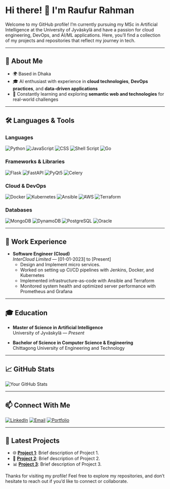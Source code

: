 # Hi there! 👋 I'm Raufur Rahman

Welcome to my GitHub profile! I’m currently pursuing my MSc in Artificial Intelligence at the University of Jyväskylä and have a passion for cloud engineering, DevOps, and AI/ML applications. Here, you’ll find a collection of my projects and repositories that reflect my journey in tech.

---

## 🚀 About Me
- 🌍 Based in Dhaka
- 🎓 AI enthusiast with experience in **cloud technologies**, **DevOps practices**, and **data-driven applications**
- 🌱 Constantly learning and exploring **semantic web and technologies** for real-world challenges

---

## 🛠️ Languages & Tools

### Languages
![Python](https://img.shields.io/badge/Python-3776AB?style=for-the-badge&logo=python&logoColor=white)
![JavaScript](https://img.shields.io/badge/JavaScript-F7DF1E?style=for-the-badge&logo=javascript&logoColor=black)
![CSS](https://img.shields.io/badge/CSS-1572B6?style=for-the-badge&logo=css3&logoColor=white)
![Shell Script](https://img.shields.io/badge/Shell_Script-4EAA25?style=for-the-badge&logo=gnu-bash&logoColor=white)
![Go](https://img.shields.io/badge/Go-00ADD8?style=for-the-badge&logo=go&logoColor=white)

### Frameworks & Libraries
![Flask](https://img.shields.io/badge/Flask-000000?style=for-the-badge&logo=flask&logoColor=white)
![FastAPI](https://img.shields.io/badge/FastAPI-009688?style=for-the-badge&logo=fastapi&logoColor=white)
![PyQt5](https://img.shields.io/badge/PyQt5-41CD52?style=for-the-badge&logo=qt&logoColor=white)
![Celery](https://img.shields.io/badge/Celery-37814A?style=for-the-badge&logo=celery&logoColor=white)

### Cloud & DevOps
![Docker](https://img.shields.io/badge/Docker-2496ED?style=for-the-badge&logo=docker&logoColor=white)
![Kubernetes](https://img.shields.io/badge/Kubernetes-326CE5?style=for-the-badge&logo=kubernetes&logoColor=white)
![Ansible](https://img.shields.io/badge/Ansible-EE0000?style=for-the-badge&logo=ansible&logoColor=white)
![AWS](https://img.shields.io/badge/AWS-232F3E?style=for-the-badge&logo=amazon-aws&logoColor=white)
![Terraform](https://img.shields.io/badge/Terraform-7B42BC?style=for-the-badge&logo=terraform&logoColor=white)

### Databases
![MongoDB](https://img.shields.io/badge/MongoDB-47A248?style=for-the-badge&logo=mongodb&logoColor=white)
![DynamoDB](https://img.shields.io/badge/DynamoDB-4053D6?style=for-the-badge&logo=amazon-dynamodb&logoColor=white)
![PostgreSQL](https://img.shields.io/badge/PostgreSQL-336791?style=for-the-badge&logo=postgresql&logoColor=white)
![Oracle](https://img.shields.io/badge/Oracle-F80000?style=for-the-badge&logo=oracle&logoColor=white)

---

## 💼 Work Experience

- **Software Engineer (Cloud)**  
  *InterCloud Limited* — [01-01-2023] to [Present]
  - Design and Implement micro services.  
  - Worked on setting up CI/CD pipelines with Jenkins, Docker, and Kubernetes
  - Implemented infrastructure-as-code with Ansible and Terraform
  - Monitored system health and optimized server performance with Prometheus and Grafana

---

## 🎓 Education

- **Master of Science in Artificial Intelligence**  
  University of Jyväskylä — *Present*

- **Bachelor of Science in Computer Science & Engineering**  
  Chittagong University of Engineering and Technology

---

## 📈 GitHub Stats
![Your GitHub Stats](https://github-readme-stats.vercel.app/api?username=raufur-simanto&show_icons=true&hide_border=true&theme=radical)

---

## 📫 Connect With Me

[![LinkedIn](https://img.shields.io/badge/LinkedIn-0A66C2?style=for-the-badge&logo=linkedin&logoColor=white)](https://www.linkedin.com/in/md-raufur-rahman-03097a21a/)
[![Email](https://img.shields.io/badge/Email-D14836?style=for-the-badge&logo=gmail&logoColor=white)](mailto:raufurrahman777@gmail.com)
[![Portfolio](https://img.shields.io/badge/Portfolio-000000?style=for-the-badge&logo=wordpress&logoColor=white)](https://raufurrahman.vercel.app/)

---

## 📝 Latest Projects

- 🌐 **[Project 1](https://github.com/raufur-simanto/project1)**: Brief description of Project 1.
- 🔄 **[Project 2](https://github.com/raufur-simanto/project2)**: Brief description of Project 2.
- 📊 **[Project 3](https://github.com/raufur-simanto/project3)**: Brief description of Project 3.

Thanks for visiting my profile! Feel free to explore my repositories, and don’t hesitate to reach out if you’d like to connect or collaborate.
